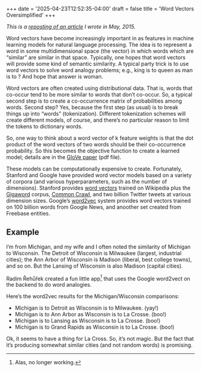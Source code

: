 +++
date = '2025-04-23T12:52:35-04:00'
draft = false
title = 'Word Vectors Oversimplified'
+++

_This is a [reposting of an article](https://willwhim.wpengine.com/2015/05/12/word-vectors-machine-learning-oversimplified/) I wrote in May, 2015._

Word vectors have become increasingly important in as features in machine learning models for natural language processing. The idea is to represent a word in some multidimensional space (the vector) in which words which are “similar” are similar in that space. Typically, one hopes that word vectors will provide some kind of semantic similarity. A typical party trick is to use word vectors to solve word analogy problems; e.g., king is to queen as man is to ? And hope that answer is woman.

Word vectors are often created using distributional data. That is, words that co-occur tend to be more similar to words that don’t co-occur. So, a typical second step is to create a co-occurrence matrix of probabilities among words. Second step? Yes, because the first step (as usual) is to break things up into “words” (tokenization). Different tokenization schemes will create different models, of course, and there’s no particular reason to limit the tokens to dictionary words.

So, one way to think about a word vector of k feature weights is that the dot product of the word vectors of two words should be their co-occurrence probability. So this becomes the objective function to create a learned model; details are in the [GloVe paper](https://nlp.stanford.edu/pubs/glove.pdf) (pdf file).

These models can be computationally expensive to create. Fortunately, Stanford and Google have provided word vector models based on a variety of corpora (and various hyperparameters, such as the number of dimensions). Stanford provides [word vectors](http://nlp.stanford.edu/projects/glove/) trained on Wikipedia plus the [Gigaword](https://catalog.ldc.upenn.edu/LDC2011T07) corpus, [Common Crawl](https://commoncrawl.org/), and two billion Twitter tweets at various dimension sizes. Google’s [word2vec](https://code.google.com/p/word2vec/) system provides word vectors trained on 100 billion words from Google News, and anoother set created from Freebase entities.

## Example

I’m from Michigan, and my wife and I often noted the similarity of Michigan to Wisconsin. The Detroit of Wisconsin is Milwaukee (largest, industrial cities); the Ann Arbor of Wisconsin is Madison (liberal, best college towns), and so on. But the Lansing of Wisconsin is also Madison (capital cities).

Radim Řehůřek created a fun little app[^1] that uses the Google word2vect on the backend to do word analogies.

Here’s the word2vec results for the Michigan/Wisconsin comparisons:

- Michigan is to Detroit as Wisconsin is to Milwaukee. (yay!)
- Michigan is to Ann Arbor as Wisconsin is to La Crosse. (boo!)
- Michigan is to Lansing as Wisconsin is to La Crosse. (boo!)
- Michigan is to Grand Rapids as Wisconsin is to La Crosse. (boo!)

Ok, it seems to have a thing for La Cross. So, it’s not magic. But the fact that it’s producing somewhat similar cities (and not random words) is promising.

[^1]: Alas, no longer working.
